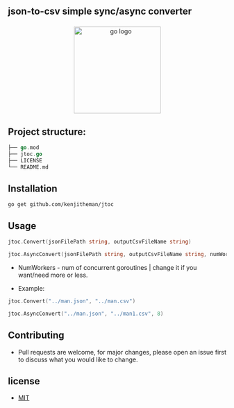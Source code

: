 ## json-to-csv simple sync/async converter

###

<div align="center">
  <img src="https://cdn.jsdelivr.net/gh/devicons/devicon/icons/go/go-original.svg" height="200" alt="go logo"  />
</div>

###

## Project structure:

```go
├── go.mod
├── jtoc.go
├── LICENSE
└── README.md
```

## Installation

```shell
go get github.com/kenjitheman/jtoc
```

## Usage

```go
jtoc.Convert(jsonFilePath string, outputCsvFileName string)

jtoc.AsyncConvert(jsonFilePath string, outputCsvFileName string, numWorkers int)
```

- NumWorkers - num of concurrent goroutines | change it if you want/need more or
  less.

- Example:

```go
jtoc.Convert("../man.json", "../man.csv")

jtoc.AsyncConvert("../man.json", "../man1.csv", 8)
```

## Contributing

- Pull requests are welcome, for major changes, please open an issue first to
  discuss what you would like to change.

## license

- [MIT](https://choosealicense.com/licenses/mit/)
